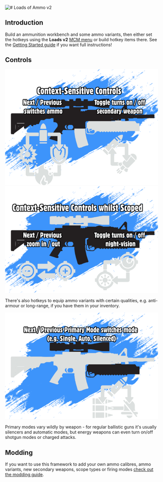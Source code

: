 ![# Loads of Ammo v2](art/title.png)

## Introduction

Build an ammunition workbench and some ammo variants,
then either set the hotkeys using the **Loads v2** [MCM menu](https://www.nexusmods.com/fallout4/mods/21497) or build hotkey items there.
See the [Getting Started guide](Docs/Loads_v2/User/index.md) if you want full instructions!

## Controls

![Controls: Unscoped](Docs/Loads_v2/Assets/instructions-unscoped.png)
![Controls: Scoped](Docs/Loads_v2/Assets/instructions-scope.png)

There's also hotkeys to equip ammo variants with certain qualities, e.g. anti-armour or long-range, if you have them in your inventory.

![Controls: Primary Mode](Docs/Loads_v2/Assets/instructions-mode.png)

Primary modes vary wildly by weapon - for regular ballistic guns it's usually silencers and automatic modes, but energy weapons can even turn on/off shotgun modes or charged attacks.

## Modding

If you want to use this framework to add your own ammo calibres, ammo variants, new secondary weapons, scope types or firing modes [check out the modding guide](Docs/Loads_v2/Modding/index.md).